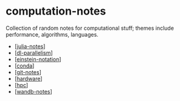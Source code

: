 # computation-notes


Collection of random notes for computational stuff; themes include performance, algorithms, languages.

- [[julia-notes]]
- [[dl-parallelism]]
- [[einstein-notation]]
- [[conda]]
- [[git-notes]]
- [[hardware]]
- [[hpc]]
- [[wandb-notes]]

[//begin]: # "Autogenerated link references for markdown compatibility"
[julia-notes]: julia-notes "julia-notes"
[dl-parallelism]: dl-parallelism "dl-parallelism"
[einstein-notation]: einstein-notation "einstein-notation"
[conda]: conda "conda"
[git-notes]: git-notes "git-notes"
[hardware]: hardware "hardware"
[hpc]: hpc "hpc"
[wandb-notes]: wandb-notes "wandb-notes"
[//end]: # "Autogenerated link references"